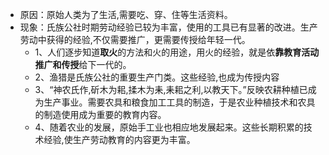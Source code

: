 - 原因：原始人类为了生活,需要吃、穿、住等生活资料。
- 现象：氏族公社时期劳动经验已较为丰富，使用的工具已有显著的改进。生产劳动中获得的经验,不仅需要推广，更需要传授给年轻一代。
	- 1、人们逐步知道**取火**的方法和火的用途，用火的经验，就是依**靠教育活动推广和传授**给下一代的。
	- 2、渔猎是氏族公社的重要生产门类。这些经验,也成为传授内容
	- 3、“神农氏作,斫木为耜,揉木为耒,耒耜之利,以教天下。”反映农耕种植已成为生产事业。需要农具和粮食加工工具的制造，于是农业种植技术和农具的制造使用成为重要的教育内容。
	- 4、随着农业的发展，原始手工业也相应地发展起来。这些长期积累的技术经验,使生产劳动教育的内容更为丰富。